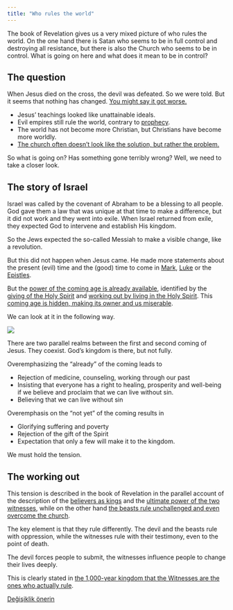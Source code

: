 ```yaml
---
title: "Who rules the world"
---
```



The book of Revelation gives us a very mixed picture of who rules the world. On the one hand there is Satan who seems to be in full control and destroying all resistance, but there is also the Church who seems to be in control. What is going on here and what does it mean to be in control?


## The question

<a name="d62f"></a>
When Jesus died on the cross, the devil was defeated. So we were told. But it seems that nothing has changed. [You might say it got worse.](https://www.bibleserver.com/NIV/Revelation12%3A12)

- Jesus’ teachings looked like unattainable ideals.
- Evil empires still rule the world, contrary to [prophecy](../../../../bible/daniel/expl/the-four-kingdoms-in-daniel).
- The world has not become more Christian, but Christians have become more worldly.
- [The church often doesn’t look like the solution, but rather the problem.](../../../../topics/church/appl/what-is-wrong-with-the-church)


So what is going on? Has something gone terribly wrong? Well, we need to take a closer look.


## The story of Israel

<a name="af6b"></a>
Israel was called by the covenant of Abraham to be a blessing to all people. God gave them a law that was unique at that time to make a difference, but it did not work and they went into exile. When Israel returned from exile, they expected God to intervene and establish His kingdom.

So the Jews expected the so-called Messiah to make a visible change, like a revolution.

But this did not happen when Jesus came. He made more statements about the present (evil) time and the (good) time to come in [Mark](https://www.bibleserver.com/NIV/Mark10%3A29-30), [Luke](https://www.bibleserver.com/NIV/Luke20%3A34-35) or the [Epistles](https://www.bibleserver.com/NIV/Ephesians1%3A21).

But the [power of the coming age is already available](https://www.bibleserver.com/NIV/Hebrews6%3A5), identified by the [giving of the Holy Spirit](https://www.bibleserver.com/NIV/2%20Corinthians1%3A22) and [working out by living in the Holy Spirit](https://www.bibleserver.com/NIV/Romans8%3A14-39). This [coming age is hidden, making its owner and us miserable](https://www.bibleserver.com/NIV/2%20Corinthians4%3A3-18).

We can look at it in the following way.

![](/images/era_en.jpg)

There are two parallel realms between the first and second coming of Jesus. They coexist. God’s kingdom is there, but not fully.

Overemphasizing the “already” of the coming leads to

- Rejection of medicine, counseling, working through our past
- Insisting that everyone has a right to healing, prosperity and well-being if we believe and proclaim that we can live without sin.
- Believing that we can live without sin


Overemphasis on the “not yet” of the coming results in

- Glorifying suffering and poverty
- Rejection of the gift of the Spirit
- Expectation that only a few will make it to the kingdom.


We must hold the tension.


## The working out

<a name="959b"></a>
This tension is described in the book of Revelation in the parallel account of the description of the [believers as kings](https://www.bibleserver.com/NIV/Revelation1%3A6) and the [ultimate power of the two witnesses](../../../../content/witnesses/expl/the-two-witnesses), while on the other hand [the beasts rule unchallenged and even overcome the church](../../../../content/beasts/expl/the-nature-of-the-beast-in-the-book-of-revelation).

The key element is that they rule differently. The devil and the beasts rule with oppression, while the witnesses rule with their testimony, even to the point of death.

The devil forces people to submit, the witnesses influence people to change their lives deeply.

This is clearly stated in [the 1,000-year kingdom that the Witnesses are the ones who actually rule](../../../../content/1000y/expl/the-thousand-year-kingdom).






[Değişiklik önerin](https://github.com/revelation-today/revelation-today/blob/main/exampleSite/content/docs/topics/hero/short/who-rules-the-world.md)
